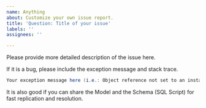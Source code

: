```yaml
---
name: Anything
about: Customize your own issue report.
title: 'Question: Title of your issue'
labels: ''
assignees: ''

---
```


Please provide more detailed description of the issue here.

If it is a bug, please include the exception message and stack trace.

```csharp
Your exception message here (i.e.: Object reference not set to an instance of an object)
```

It is also good if you can share the Model and the Schema (SQL Script) for fast replication and resolution.
